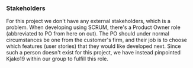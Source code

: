 ### Stakeholders

For this project we don't have any external stakeholders, which is a problem.
When developing using SCRUM, there's a Product Owner role (abbreviated to PO
from here on out). The PO should under normal circumstances be one from the
customer's firm, and their job is to choose which features (user stories) that
they would like developed next. Since such a person doesn't exist for this
project, we have instead pinpointed Kjako19 within our group to fulfill this
role.
